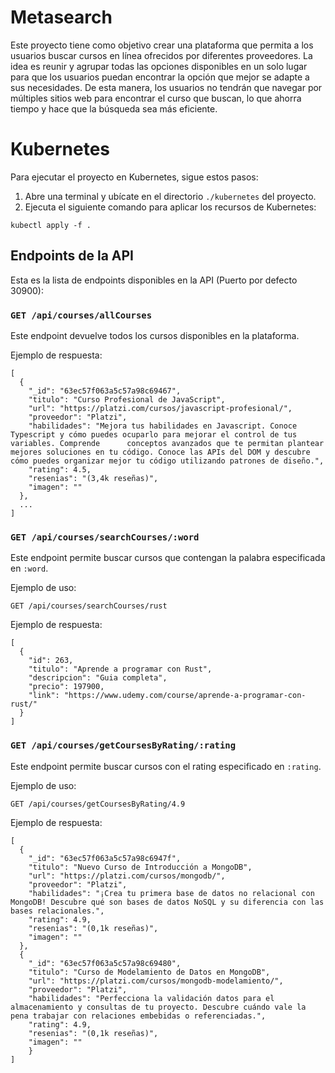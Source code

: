 # Metasearch

Este proyecto tiene como objetivo crear una plataforma que permita a los usuarios buscar cursos en línea ofrecidos por diferentes proveedores. La idea es reunir y agrupar todas las opciones disponibles en un solo lugar para que los usuarios puedan encontrar la opción que mejor se adapte a sus necesidades. De esta manera, los usuarios no tendrán que navegar por múltiples sitios web para encontrar el curso que buscan, lo que ahorra tiempo y hace que la búsqueda sea más eficiente.

# Kubernetes

Para ejecutar el proyecto en Kubernetes, sigue estos pasos:

1. Abre una terminal y ubícate en el directorio `./kubernetes` del proyecto.
2. Ejecuta el siguiente comando para aplicar los recursos de Kubernetes:

`kubectl apply -f .`


## Endpoints de la API

Esta es la lista de endpoints disponibles en la API (Puerto por defecto 30900):

### `GET /api/courses/allCourses`

Este endpoint devuelve todos los cursos disponibles en la plataforma.

Ejemplo de respuesta:
```
[
  {
    "_id": "63ec57f063a5c57a98c69467",
    "titulo": "Curso Profesional de JavaScript",
    "url": "https://platzi.com/cursos/javascript-profesional/",
    "proveedor": "Platzi",
    "habilidades": "Mejora tus habilidades en Javascript. Conoce Typescript y cómo puedes ocuparlo para mejorar el control de tus variables. Comprende      conceptos avanzados que te permitan plantear mejores soluciones en tu código. Conoce las APIs del DOM y descubre cómo puedes organizar mejor tu código utilizando patrones de diseño.",
    "rating": 4.5,
    "resenias": "(3,4k reseñas)",
    "imagen": ""
  },
  ...
]
```


### `GET /api/courses/searchCourses/:word`

Este endpoint permite buscar cursos que contengan la palabra especificada en `:word`.

Ejemplo de uso:

`GET /api/courses/searchCourses/rust`

Ejemplo de respuesta:

```
[
  {
    "id": 263,
    "titulo": "Aprende a programar con Rust",
    "descripcion": "Guia completa",
    "precio": 197900,
    "link": "https://www.udemy.com/course/aprende-a-programar-con-rust/"
  }
]
```

### `GET /api/courses/getCoursesByRating/:rating`

Este endpoint permite buscar cursos con el rating especificado en `:rating`.

Ejemplo de uso:

`GET /api/courses/getCoursesByRating/4.9`

Ejemplo de respuesta:

```
[
  {
    "_id": "63ec57f063a5c57a98c6947f",
    "titulo": "Nuevo Curso de Introducción a MongoDB",
    "url": "https://platzi.com/cursos/mongodb/",
    "proveedor": "Platzi",
    "habilidades": "¡Crea tu primera base de datos no relacional con MongoDB! Descubre qué son bases de datos NoSQL y su diferencia con las bases relacionales.",
    "rating": 4.9,
    "resenias": "(0,1k reseñas)",
    "imagen": ""
  },
  {
    "_id": "63ec57f063a5c57a98c69480",
    "titulo": "Curso de Modelamiento de Datos en MongoDB",
    "url": "https://platzi.com/cursos/mongodb-modelamiento/",
    "proveedor": "Platzi",
    "habilidades": "Perfecciona la validación datos para el almacenamiento y consultas de tu proyecto. Descubre cuándo vale la pena trabajar con relaciones embebidas o referenciadas.",
    "rating": 4.9,
    "resenias": "(0,1k reseñas)",
    "imagen": ""
    }
]
```
